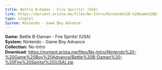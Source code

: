 ```yaml
---
title: Battle B-Daman - Fire Spirits! (USA)
link: https://myrient.erista.me/files/No-Intro/Nintendo%20-%20Game%20Boy%20Advance/Battle%20B-Daman%20-%20Fire%20Spirits!%20(USA).zip
type: single1
System: Nintendo - Game Boy Advance
---
```

<b>Game:</b> Battle B-Daman - Fire Spirits! (USA)<br>
<b>System:</b> Nintendo - Game Boy Advance<br>
<b>Collection:</b> No-Intro<br>
<b>Download:</b> https://myrient.erista.me/files/No-Intro/Nintendo%20-%20Game%20Boy%20Advance/Battle%20B-Daman%20-%20Fire%20Spirits!%20(USA).zip